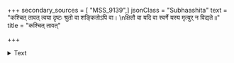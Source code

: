 +++
secondary_sources = [ "MSS_9139",]
jsonClass = "Subhaashita"
text = "कश्चित् तावत् त्वया दृष्टः श्रुतो वा शङ्कितोऽपि वा।  \nक्षितौ वा यदि वा स्वर्गे यस्य मृत्युर् न विद्यते॥"
title = "कश्चित् तावत्"

+++

<details><summary>Text</summary>

कश्चित् तावत् त्वया दृष्टः श्रुतो वा शङ्कितोऽपि वा।  
क्षितौ वा यदि वा स्वर्गे यस्य मृत्युर् न विद्यते॥
</details>
